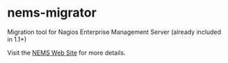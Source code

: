 # nems-migrator
Migration tool for Nagios Enterprise Management Server (already included in 1.1+)

Visit the [NEMS Web Site](http://baldnerd.com/nems/) for more details.
